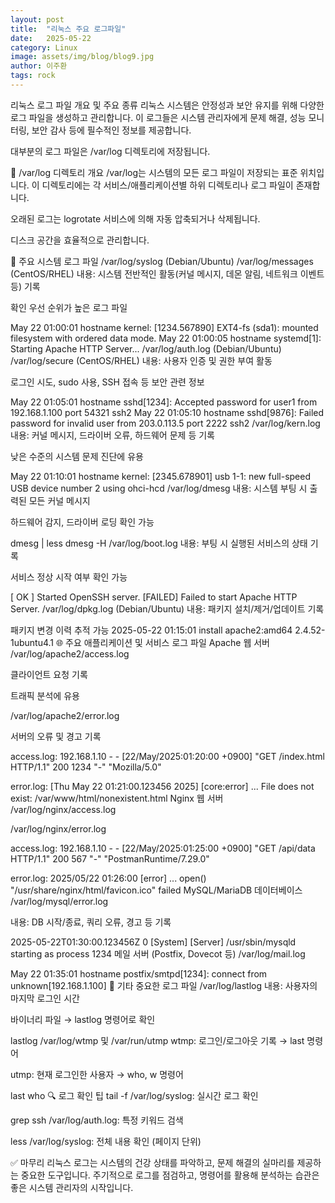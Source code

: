```yaml
---
layout: post
title:  "리눅스 주요 로그파일"
date:   2025-05-22
category: Linux
image: assets/img/blog/blog9.jpg
author: 이주환
tags: rock
---
```


리눅스 로그 파일 개요 및 주요 종류
리눅스 시스템은 안정성과 보안 유지를 위해 다양한 로그 파일을 생성하고 관리합니다. 이 로그들은 시스템 관리자에게 문제 해결, 성능 모니터링, 보안 감사 등에 필수적인 정보를 제공합니다.

대부분의 로그 파일은 /var/log 디렉토리에 저장됩니다.

📁 /var/log 디렉토리 개요
/var/log는 시스템의 모든 로그 파일이 저장되는 표준 위치입니다. 이 디렉토리에는 각 서비스/애플리케이션별 하위 디렉토리나 로그 파일이 존재합니다.

오래된 로그는 logrotate 서비스에 의해 자동 압축되거나 삭제됩니다.

디스크 공간을 효율적으로 관리합니다.

📝 주요 시스템 로그 파일
/var/log/syslog (Debian/Ubuntu)
/var/log/messages (CentOS/RHEL)
내용: 시스템 전반적인 활동(커널 메시지, 데몬 알림, 네트워크 이벤트 등) 기록

확인 우선 순위가 높은 로그 파일

May 22 01:00:01 hostname kernel: [1234.567890] EXT4-fs (sda1): mounted filesystem with ordered data mode.
May 22 01:00:05 hostname systemd[1]: Starting Apache HTTP Server...
/var/log/auth.log (Debian/Ubuntu)
/var/log/secure (CentOS/RHEL)
내용: 사용자 인증 및 권한 부여 활동

로그인 시도, sudo 사용, SSH 접속 등 보안 관련 정보

May 22 01:05:01 hostname sshd[1234]: Accepted password for user1 from 192.168.1.100 port 54321 ssh2
May 22 01:05:10 hostname sshd[9876]: Failed password for invalid user from 203.0.113.5 port 2222 ssh2
/var/log/kern.log
내용: 커널 메시지, 드라이버 오류, 하드웨어 문제 등 기록

낮은 수준의 시스템 문제 진단에 유용

May 22 01:10:01 hostname kernel: [2345.678901] usb 1-1: new full-speed USB device number 2 using ohci-hcd
/var/log/dmesg
내용: 시스템 부팅 시 출력된 모든 커널 메시지

하드웨어 감지, 드라이버 로딩 확인 가능

dmesg | less
dmesg -H
/var/log/boot.log
내용: 부팅 시 실행된 서비스의 상태 기록

서비스 정상 시작 여부 확인 가능

[  OK  ] Started OpenSSH server.
[FAILED] Failed to start Apache HTTP Server.
/var/log/dpkg.log (Debian/Ubuntu)
내용: 패키지 설치/제거/업데이트 기록

패키지 변경 이력 추적 가능
2025-05-22 01:15:01 install apache2:amd64 <none> 2.4.52-1ubuntu4.1
🌐 주요 애플리케이션 및 서비스 로그 파일
Apache 웹 서버
/var/log/apache2/access.log

클라이언트 요청 기록

트래픽 분석에 유용

/var/log/apache2/error.log

서버의 오류 및 경고 기록

access.log:
192.168.1.10 - - [22/May/2025:01:20:00 +0900] "GET /index.html HTTP/1.1" 200 1234 "-" "Mozilla/5.0"

error.log:
[Thu May 22 01:21:00.123456 2025] [core:error] ... File does not exist: /var/www/html/nonexistent.html
Nginx 웹 서버
/var/log/nginx/access.log

/var/log/nginx/error.log

access.log:
192.168.1.10 - - [22/May/2025:01:25:00 +0900] "GET /api/data HTTP/1.1" 200 567 "-" "PostmanRuntime/7.29.0"

error.log:
2025/05/22 01:26:00 [error] ... open() "/usr/share/nginx/html/favicon.ico" failed
MySQL/MariaDB 데이터베이스
/var/log/mysql/error.log

내용: DB 시작/종료, 쿼리 오류, 경고 등 기록


2025-05-22T01:30:00.123456Z 0 [System] [Server] /usr/sbin/mysqld starting as process 1234
메일 서버 (Postfix, Dovecot 등)
/var/log/mail.log


May 22 01:35:01 hostname postfix/smtpd[1234]: connect from unknown[192.168.1.100]
📌 기타 중요한 로그 파일
/var/log/lastlog
내용: 사용자의 마지막 로그인 시간

바이너리 파일 → lastlog 명령어로 확인

lastlog
/var/log/wtmp 및 /var/run/utmp
wtmp: 로그인/로그아웃 기록 → last 명령어

utmp: 현재 로그인한 사용자 → who, w 명령어

last
who
🔍 로그 확인 팁
tail -f /var/log/syslog: 실시간 로그 확인

grep ssh /var/log/auth.log: 특정 키워드 검색

less /var/log/syslog: 전체 내용 확인 (페이지 단위)

✅ 마무리
리눅스 로그는 시스템의 건강 상태를 파악하고, 문제 해결의 실마리를 제공하는 중요한 도구입니다.
주기적으로 로그를 점검하고, 명령어를 활용해 분석하는 습관은 좋은 시스템 관리자의 시작입니다.